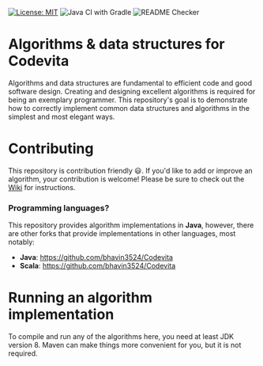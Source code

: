 [![License: MIT](https://img.shields.io/badge/License-MIT-yellow.svg)](https://opensource.org/licenses/MIT)
![Java CI with Gradle](https://github.com/williamfiset/Algorithms/workflows/Java%20CI%20with%20Gradle/badge.svg)
![README Checker](https://github.com/williamfiset/Algorithms/workflows/README%20URL%20Checker/badge.svg)

# Algorithms & data structures for Codevita

Algorithms and data structures are fundamental to efficient code and good software design. Creating and designing excellent algorithms is required for being an exemplary programmer. This repository's goal is to demonstrate how to correctly implement common data structures and algorithms in the simplest and most elegant ways.

# Contributing

This repository is contribution friendly :smiley:. If you'd like to add or improve an algorithm, your contribution is welcome! Please be sure to check out the [Wiki](https://github.com/bhavin3524/Codevita) for instructions.

### Programming languages?

This repository provides algorithm implementations in **Java**, however, there are other forks that provide implementations in other languages, most notably:

* **Java**: https://github.com/bhavin3524/Codevita
* **Scala**: https://github.com/bhavin3524/Codevita

# Running an algorithm implementation

To compile and run any of the algorithms here, you need at least JDK version 8. Maven can make things more convenient for you, but it is not required.